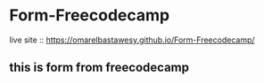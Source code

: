 # Form-Freecodecamp

live site :: https://omarelbastawesy.github.io/Form-Freecodecamp/

## this is form from freecodecamp

